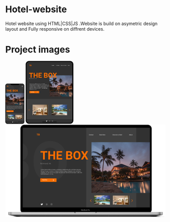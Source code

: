 # Hotel-website
Hotel website using HTML|CSS|JS .Website is build on asymetric design layout and Fully responsive on diffrent devices.

# Project images
<p style="justify-content:space-between;">
<img src="https://github.com/Sagarnaikg/Hotel-website/blob/master/phone.png" width=60px />
<img src="https://github.com/Sagarnaikg/Hotel-website/blob/master/tablet.png" width=150px />
<img src="https://github.com/Sagarnaikg/Hotel-website/blob/master/pc.png" width=600px />
 </p>
